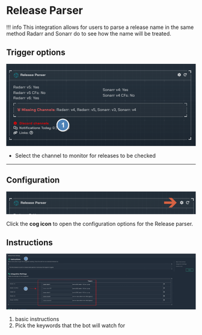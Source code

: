 # Release Parser

!!! info
    This integration allows for users to parse a release name in the same method Radarr and Sonarr do to see how the name will be treated.

## Trigger options

![trigger-channels.png](../../assets/screenshots/integrations/releaseparser/trigger-channels.png)

- Select the channel to monitor for releases to be checked

---

## Configuration

![open-configuration.png](../../assets/screenshots/integrations/releaseparser/open-configuration.png)

Click the **cog icon** to open the configuration options for the Release parser.

## Instructions

![configuration.png](../../assets/screenshots/integrations/releaseparser/configuration.png)

1. basic instructions
2. Pick the keywords that the bot will watch for

